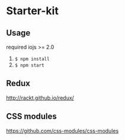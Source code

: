 # Starter-kit

## Usage
required iojs >= 2.0

1. `$ npm install`
2. `$ npm start`

## Redux
http://rackt.github.io/redux/

## CSS modules
https://github.com/css-modules/css-modules
